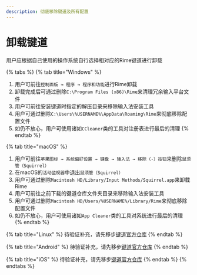 ```yaml
---
description: 彻底移除键道及所有配置
---
```


# 卸载键道

用户应根据自己使用的操作系统自行选择相对应的Rime键道进行卸载

{% tabs %}
{% tab title="Windows" %}
1. 用户可前往`控制面板 → 程序 → 程序和功能`进行Rime卸载
2. 卸载完成后可通过删除`C:\Program Files (x86)\Rime`来清理冗余输入平台文件
3. 用户可前往安装键道时指定的解压目录来移除输入法安装工具
4. 用户可通过删除`C:\Users\%USERNAME%\AppData\Roaming\Rime`来彻底移除配置文件
5. 如仍不放心，用户可使用诸如`CCleaner`类的工具对注册表进行最后的清理
{% endtab %}

{% tab title="macOS" %}
1. 用户可前往`苹果图标 → 系统偏好设置 → 键盘 → 输入法 → 移除（-）按钮`来删除`鼠须管（Squirrel）`
2. 在macOS的`活动监视器`中退出`鼠须管（Squirrel）`
3. 用户可通过删除`Macintosh HD/Library/Input Methods/Squirrel.app`来卸载Rime
4. 用户可前往之前下载的键道仓库文件夹目录来移除输入法安装工具
5. 用户可通过删除`Macintosh HD/Users/%USERNAME%/Library/Rime`来彻底移除配置文件
6. 如仍不放心，用户可使用诸如`App Cleaner`类的工具对系统进行最后的清理
{% endtab %}

{% tab title="Linux" %}
待验证补充，请先移步[键道官方仓库](https://github.com/xkinput/Rime\_JD)
{% endtab %}

{% tab title="Android" %}
待验证补充，请先移步[键道官方仓库](https://github.com/xkinput/Rime\_JD)
{% endtab %}

{% tab title="iOS" %}
待验证补充，请先移步[键道官方仓库](https://github.com/xkinput/Rime\_JD)
{% endtab %}
{% endtabs %}
